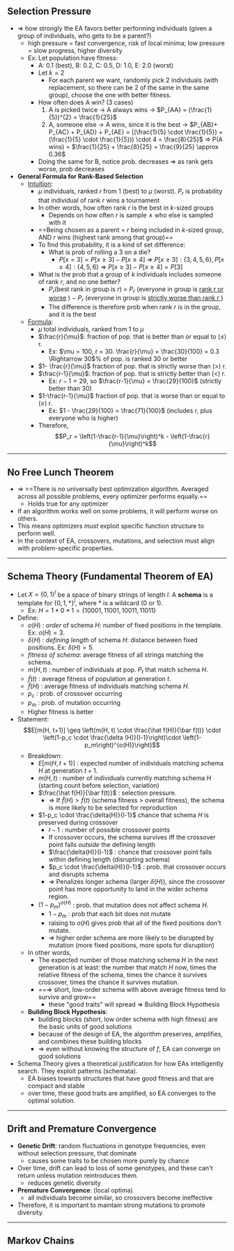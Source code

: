 ## Selection Pressure
- $\Rightarrow$ how strongly the EA favors better performing individuals (given a group of individuals, who gets to be a parent?)
	- high pressure = fast convergence, risk of local minima; low pressure = slow progress, higher diversity
	- Ex: Let population have fitness: 
		- A: 0.1 (best), B: 0.2, C: 0.5, D: 1.0, E: 2.0 (worst)
		- Let $k = 2$ 
			- For each parent we want, randomly pick 2 individuals (with replacement, so there can be 2 of the same in the same group), choose the one with better fitness. 
		- How often does A win? (3 cases)
			1. A is picked twice $\rightarrow$ A always wins $\rightarrow$ $P_{AA} = (\frac{1}{5})^{2} = \frac{1}{25}$ 
			2. A, someone else $\rightarrow$ A wins, since it is the best $\rightarrow$ $P_{AB}+ P_{AC} + P_{AD} + P_{AE} = [(\frac{1}{5} \cdot \frac{1}{5}) + (\frac{1}{5} \cdot \frac{1}{5})) \cdot 4 = \frac{8}{25}$ 
			$\Rightarrow$ P(A wins) = $\frac{1}{25} + \frac{8}{25} = \frac{9}{25} \approx 0.36$ 
		- Doing the same for B, notice prob. decreases $\Rightarrow$ as rank gets worse, prob decreases
- **General Formula for Rank-Based Selection**
	- <u>Intuition</u>:
		- $\mu$ individuals, ranked $r$ from 1 (best) to $\mu$ (worst). $P_{r}$ is probability that individual of rank $r$ wins a tournament
		- In other words, how often rank $r$ is the best in $k$-sized groups
			- Depends on how often $r$ is sample $\wedge$ who else is sampled with it
		- ==Being chosen as a parent = _r_ being included in _k_-sized group, AND _r_ wins (highest rank among that group)== 
		- To find this probability, it is a kind of set difference:
			- What is prob of rolling a 3 on a die?
				- $P[x=3] = P[x\geq 3] - P[x \geq 4]$
					$\Rightarrow$ $P[x\geq 3]: \{3, 4, 5, 6 \}, P[x\geq 4]: \{4, 5, 6\}$ 
					$\Rightarrow$ $P[x \geq 3] - P[x \geq 4] = P[3]$
		- What is the prob that a group of $k$ individuals includes someone of rank $r$, and no one better?
			- $P_{r}$(best rank in group is $r$) = $P_r$ (everyone in group is <u>rank r or worse</u> ) $-$ $P_r$ (everyone in group is <u>strictly worse than rank r </u>) 
			- The difference is therefore prob when rank $r$ is in the group, and it is the best
	- <u>Formula</u>:
		- $\mu$ total individuals, ranked from 1 to $\mu$
		- $\frac{r}{\mu}$: fraction of pop. that is better than or equal to ($\leq$) r. 
			- Ex: $\mu = 100, r = 30. \frac{r}{\mu} = \frac{30}{100} = 0.3 \Rightarrow 30$% of pop. is ranked 30 or better
		- $1- \frac{r}{\mu}$ fraction of pop. that is strictly worse than ($>$) r.
		- $\frac{r-1}{\mu}$: fraction of pop. that is strictly better than (<) r. 
			- Ex: $r-1 = 29$, so $\frac{r-1}{\mu} = \frac{29}{100}$  (strictly better than 30)
		- $1-\frac{r-1}{\mu}$ fraction of pop. that is worse than or equal to ($\geq$) r. 
			- Ex: $1 - \frac{29}{100} = \frac{71}{100}$ (includes r, plus everyone who is higher)
		- Therefore,
$$P_r = \left(1-\frac{r-1}{\mu}\right)^k - \left(1-\frac{r}{\mu}\right)^k$$
----
## No Free Lunch Theorem
- $\Rightarrow$ ==There is no universally best optimization algorithm. Averaged across all possible problems, every optimizer performs equally.== 
	- Holds true for any optimizer
- If an algorithm works well on some problems, it will perform worse on others.
- This means optimizers *must* exploit specific function structure to perform well.
- In the context of EA, crossovers, mutations, and selection must align with problem-specific properties.
---
## Schema Theory (Fundamental Theorem of EA)
- Let $X = \{0, 1\}^l$ be a space of binary strings of length $l$. A **schema** is a template for $\{0, 1, *\}^l$, where $*$ is a wildcard ($0$ or $1$). 
	- Ex: $H = 1 * 0 * 1 = \{10001, 11001, 10011, 11011\}$
- Define:
	- $o(H)$ : *order* of schema $H$: number of fixed positions in the template. Ex: $o(H) = 3$.
	- $\delta(H)$ : *defining length* of schema $H$: distance between fixed positions. Ex: $\delta(H) = 5$. 
	- *fitness of schema*: average fitness of all strings matching the schema.
	- $m(H, t)$ : number of individuals at pop. $P_t$ that match schema $H$.
	- $\bar f(t)$ : average fitness of population at generation $t$. 
	- $\hat f(H)$ : average fitness of individuals matching schema $H$. 
	- $p_c$ : prob. of crossover occurring
	- $p_m$ : prob. of mutation occurring
	- Higher fitness is better
- Statement:
$$E[m(H, t+1)] \geq \left(m(H, t) \cdot \frac{\hat f(H)}{\bar f(t)} \cdot \left(1-p_c \cdot \frac{\delta (H)}{l-1}\right)\cdot \left(1-p_m\right)^{o(H)}\right)$$
	- Breakdown:
		- $E[m(H,t+1)]$ : expected number of individuals matching schema $H$ at generation $t+1$. 
		- $m(H,t)$ : number of individuals currently matching schema $H$ (starting count before selection, variation)
		- $\frac{\hat f(H)}{\bar f(t)}$ : selection pressure. 
			- $\Rightarrow$ If $\hat f(H) > \bar f(t)$ (schema fitness > overall fitness), the schema is more likely to be selected for reproduction 
		- $1-p_c \cdot \frac{\delta(H)}{l-1}$ chance that schema $H$ is preserved during crossover
			- $l-1$ : number of possible crossover points
			- If crossover occurs, the schema survives iff the crossover point falls *outside* the defining length
			- $\frac{\delta(H)}{l-1}$ : chance that crossover point falls within defining length (disrupting schema)
			- $p_c \cdot \frac{\delta(H)}{l-1}$ : prob. that crossover occurs and disrupts schema
			- $\Rightarrow$ Penalizes longer schema (larger $\delta (H)$), since the crossover point has more opportunity to land in the wider schema region. 
		- $(1-p_m)^{o(H)}$ : prob. that mutation does not affect schema $H$.
			- $1-p_m$ : prob that each bit does not mutate
			- raising to $o(H)$ gives prob that all of the fixed positions don't mutate.
			- $\Rightarrow$ higher order schema are more likely to be disrupted by mutation (more fixed positions, more spots for disruption)
	- In other words,
		- The expected number of those matching schema $H$ in the next generation is at least: the number that match $H$ now, times the relative fitness of the schema, times the chance it survives crossover, times the chance it survives mutation.
		- ==$\Rightarrow$ short, low-order schema with above average fitness tend to survive and grow==
			- these "good traits" will spread $\Rightarrow$ Building Block Hypothesis
	- **Building Block Hypothesis**:
		- building blocks (short, low order schema with high fitness) are the basic units of good solutions
		- because of the design of EA, the algorithm preserves, amplifies, and combines these building blocks
		- $\Rightarrow$ even without knowing the structure of $f$, EA can converge on good solutions
- Schema Theory gives a theoretical justification for how EAs intelligently search. They exploit patterns (schemata).
	- EA biases towards structures that have good fitness and that are compact and stable
	- over time, these good traits are amplified, so EA converges to the optimal solution.
---
## Drift and Premature Convergence
- **Genetic Drift**: random fluctuations in genotype frequencies, even without selection pressure, that dominate
	- causes some traits to be chosen more purely by chance
- Over time, drift can lead to loss of some genotypes, and these can't return unless mutation reintroduces them.
	- reduces genetic diversity
- **Premature Convergence**: (local optima)
	- all individuals become similar, so crossovers become ineffective
- Therefore, it is important to maintain strong mutations to promote diversity. 
---
## Markov Chains













